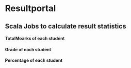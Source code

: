 # Resultportal
## Scala Jobs to calculate result statistics
  #### TotalMoarks of each student
  #### Grade of each student
  #### Percentage of each student

